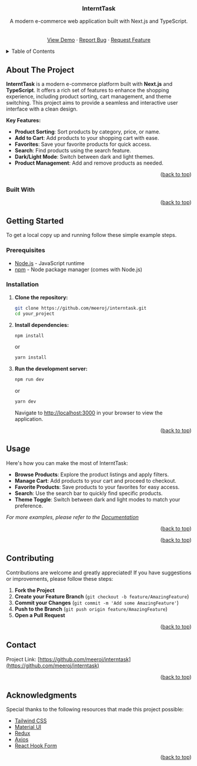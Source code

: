 <!-- Improved compatibility of back to top link: See: https://github.com/othneildrew/Best-README-Template/pull/73 -->
<a id="readme-top"></a>

<br />
<div align="center">


  <h3 align="center">InterntTask</h3>

  <p align="center">
    A modern e-commerce web application built with Next.js and TypeScript.
    <br />
    <br />
    <br />
    <a href="https://github.com/meeroj/interntask">View Demo</a>
    ·
    <a href="https://github.com/meerj/interntask/issues/new?labels=bug&template=bug-report---.md">Report Bug</a>
    ·
    <a href="https://github.com/meeroj/interntask/issues/new?labels=enhancement&template=feature-request---.md">Request Feature</a>
  </p>
</div>

<!-- TABLE OF CONTENTS -->
<details>
  <summary>Table of Contents</summary>
  <ol>
    <li>
      <a href="#about-the-project">About The Project</a>
      <ul>
        <li><a href="#built-with">Built With</a></li>
      </ul>
    </li>
    <li>
      <a href="#getting-started">Getting Started</a>
      <ul>
        <li><a href="#prerequisites">Prerequisites</a></li>
        <li><a href="#installation">Installation</a></li>
      </ul>
    </li>
    <li><a href="#usage">Usage</a></li>
    <li><a href="#roadmap">Roadmap</a></li>
    <li><a href="#contributing">Contributing</a></li>
    <li><a href="#license">License</a></li>
    <li><a href="#contact">Contact</a></li>
    <li><a href="#acknowledgments">Acknowledgments</a></li>
  </ol>
</details>

<!-- ABOUT THE PROJECT -->
## About The Project


**InterntTask** is a modern e-commerce platform built with **Next.js** and **TypeScript**. It offers a rich set of features to enhance the shopping experience, including product sorting, cart management, and theme switching. This project aims to provide a seamless and interactive user interface with a clean design.

**Key Features:**
- **Product Sorting**: Sort products by category, price, or name.
- **Add to Cart**: Add products to your shopping cart with ease.
- **Favorites**: Save your favorite products for quick access.
- **Search**: Find products using the search feature.
- **Dark/Light Mode**: Switch between dark and light themes.
- **Product Management**: Add and remove products as needed.

<p align="right">(<a href="#readme-top">back to top</a>)</p>

### Built With


<p align="right">(<a href="#readme-top">back to top</a>)</p>

<!-- GETTING STARTED -->
## Getting Started

To get a local copy up and running follow these simple example steps.

### Prerequisites

- [Node.js](https://nodejs.org/) - JavaScript runtime
- [npm](https://www.npmjs.com/) - Node package manager (comes with Node.js)

### Installation

1. **Clone the repository:**

    ```sh
    git clone https://github.com/meeroj/interntask.git
    cd your_project
    ```

2. **Install dependencies:**

    ```sh
    npm install
    ```

    or

    ```sh
    yarn install
    ```

3. **Run the development server:**

    ```sh
    npm run dev
    ```

    or

    ```sh
    yarn dev
    ```

    Navigate to [http://localhost:3000](http://localhost:3000) in your browser to view the application.

<p align="right">(<a href="#readme-top">back to top</a>)</p>

<!-- USAGE EXAMPLES -->
## Usage

Here's how you can make the most of InterntTask:

- **Browse Products**: Explore the product listings and apply filters.
- **Manage Cart**: Add products to your cart and proceed to checkout.
- **Favorite Products**: Save products to your favorites for easy access.
- **Search**: Use the search bar to quickly find specific products.
- **Theme Toggle**: Switch between dark and light modes to match your preference.

_For more examples, please refer to the [Documentation](https://example.com)_

<p align="right">(<a href="#readme-top">back to top</a>)</p>


<p align="right">(<a href="#readme-top">back to top</a>)</p>

<!-- CONTRIBUTING -->
## Contributing

Contributions are welcome and greatly appreciated! If you have suggestions or improvements, please follow these steps:

1. **Fork the Project**
2. **Create your Feature Branch** (`git checkout -b feature/AmazingFeature`)
3. **Commit your Changes** (`git commit -m 'Add some AmazingFeature'`)
4. **Push to the Branch** (`git push origin feature/AmazingFeature`)
5. **Open a Pull Request**

<p align="right">(<a href="#readme-top">back to top</a>)</p>


<!-- CONTACT -->
## Contact


Project Link: [https://github.com/meeroj/interntask](https://github.com/meeroj/interntask)

<p align="right">(<a href="#readme-top">back to top</a>)</p>

<!-- ACKNOWLEDGMENTS -->
## Acknowledgments

Special thanks to the following resources that made this project possible:

* [Tailwind CSS](https://tailwindcss.com/)
* [Material UI](https://mui.com/)
* [Redux](https://redux.js.org/)
* [Axios](https://axios-http.com/)
* [React Hook Form](https://react-hook-form.com/)

<p align="right">(<a href="#readme-top">back to top</a>)</p>
